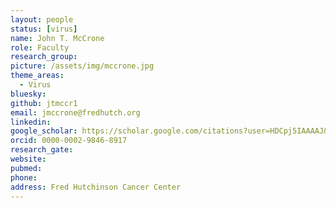 ```yaml
---
layout: people
status: [virus]
name: John T. McCrone
role: Faculty
research_group: 
picture: /assets/img/mccrone.jpg
theme_areas:
  - Virus
bluesky: 
github: jtmccr1
email: jmccrone@fredhutch.org
linkedin:
google_scholar: https://scholar.google.com/citations?user=HDCpj5IAAAAJ&hl=en
orcid: 0000-0002-9846-8917
research_gate: 
website: 
pubmed: 
phone: 
address: Fred Hutchinson Cancer Center
---
```

